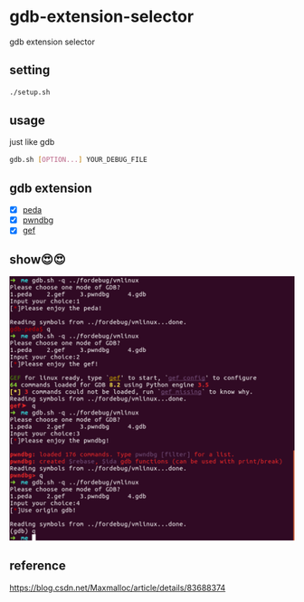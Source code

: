 # gdb-extension-selector
gdb extension selector


## setting
```sh
./setup.sh
```

## usage
just like gdb

```sh
gdb.sh [OPTION...] YOUR_DEBUG_FILE
```

## gdb extension

- [x] [peda](https://github.com/longld/peda)
- [x] [pwndbg](https://github.com/pwndbg/pwndbg)
- [x] [gef](https://github.com/hugsy/gef)

## show:heart_eyes::heart_eyes:

![duangduang](./screenshot.png)

## reference

https://blog.csdn.net/Maxmalloc/article/details/83688374